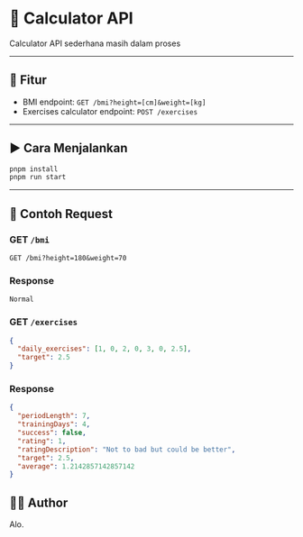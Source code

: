 # 🧮 Calculator API

Calculator API sederhana masih dalam proses

---

## 🚀 Fitur

- BMI endpoint: `GET /bmi?height=[cm]&weight=[kg]`
- Exercises calculator endpoint: `POST /exercises`

---

## ▶️ Cara Menjalankan

```bash
pnpm install
pnpm run start
```

---

## 🧪 Contoh Request

### GET `/bmi`

`GET /bmi?height=180&weight=70`

### Response

`Normal`

### GET `/exercises`

```json
{
  "daily_exercises": [1, 0, 2, 0, 3, 0, 2.5],
  "target": 2.5
}
```

### Response

```json
{
  "periodLength": 7,
  "trainingDays": 4,
  "success": false,
  "rating": 1,
  "ratingDescription": "Not to bad but could be better",
  "target": 2.5,
  "average": 1.2142857142857142
}
```

## 🧑‍💻 Author

Alo.
